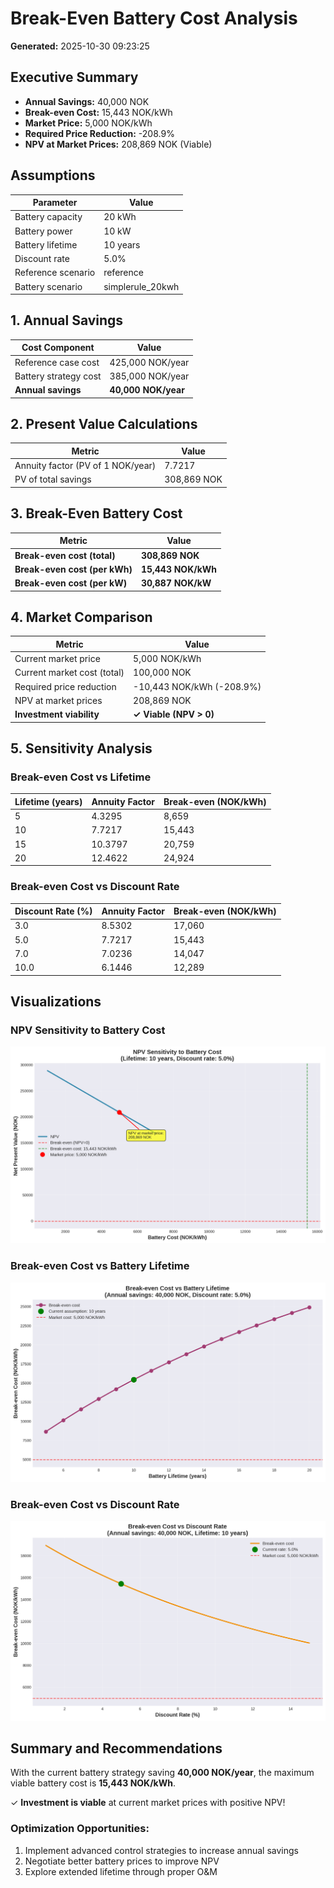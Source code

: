 # Break-Even Battery Cost Analysis

**Generated:** 2025-10-30 09:23:25

## Executive Summary

- **Annual Savings:** 40,000 NOK
- **Break-even Cost:** 15,443 NOK/kWh
- **Market Price:** 5,000 NOK/kWh
- **Required Price Reduction:** -208.9%
- **NPV at Market Prices:** 208,869 NOK (Viable)

## Assumptions

| Parameter | Value |
|-----------|-------|
| Battery capacity | 20 kWh |
| Battery power | 10 kW |
| Battery lifetime | 10 years |
| Discount rate | 5.0% |
| Reference scenario | reference |
| Battery scenario | simplerule_20kwh |

## 1. Annual Savings

| Cost Component | Value |
|----------------|-------|
| Reference case cost | 425,000 NOK/year |
| Battery strategy cost | 385,000 NOK/year |
| **Annual savings** | **40,000 NOK/year** |

## 2. Present Value Calculations

| Metric | Value |
|--------|-------|
| Annuity factor (PV of 1 NOK/year) | 7.7217 |
| PV of total savings | 308,869 NOK |

## 3. Break-Even Battery Cost

| Metric | Value |
|--------|-------|
| **Break-even cost (total)** | **308,869 NOK** |
| **Break-even cost (per kWh)** | **15,443 NOK/kWh** |
| **Break-even cost (per kW)** | **30,887 NOK/kW** |

## 4. Market Comparison

| Metric | Value |
|--------|-------|
| Current market price | 5,000 NOK/kWh |
| Current market cost (total) | 100,000 NOK |
| Required price reduction | -10,443 NOK/kWh (-208.9%) |
| NPV at market prices | 208,869 NOK |
| **Investment viability** | **✓ Viable (NPV > 0)** |

## 5. Sensitivity Analysis

### Break-even Cost vs Lifetime

| Lifetime (years) | Annuity Factor | Break-even (NOK/kWh) |
|------------------|----------------|---------------------|
| 5 | 4.3295 | 8,659 |
| 10 | 7.7217 | 15,443 |
| 15 | 10.3797 | 20,759 |
| 20 | 12.4622 | 24,924 |

### Break-even Cost vs Discount Rate

| Discount Rate (%) | Annuity Factor | Break-even (NOK/kWh) |
|-------------------|----------------|---------------------|
| 3.0 | 8.5302 | 17,060 |
| 5.0 | 7.7217 | 15,443 |
| 7.0 | 7.0236 | 14,047 |
| 10.0 | 6.1446 | 12,289 |

## Visualizations

### NPV Sensitivity to Battery Cost

![NPV Sensitivity](../figures/breakeven/npv_sensitivity.png)

### Break-even Cost vs Battery Lifetime

![Lifetime Sensitivity](../figures/breakeven/breakeven_vs_lifetime.png)

### Break-even Cost vs Discount Rate

![Discount Rate Sensitivity](../figures/breakeven/breakeven_vs_discount_rate.png)

## Summary and Recommendations

With the current battery strategy saving **40,000 NOK/year**, the maximum viable battery cost is **15,443 NOK/kWh**.

✓ **Investment is viable** at current market prices with positive NPV!

### Optimization Opportunities:

1. Implement advanced control strategies to increase annual savings
2. Negotiate better battery prices to improve NPV
3. Explore extended lifetime through proper O&M

